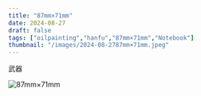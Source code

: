 ```yaml
---
title: "87mm×71mm"
date: 2024-08-27
draft: false
tags: ["oilpainting","hanfu","87mm×71mm","Notebook"]
thumbnail: "/images/2024-08-2787mm×71mm.jpeg"
---
```


武器

![87mm×71mm](/images/2024-08-2787mm×71mm.jpeg )